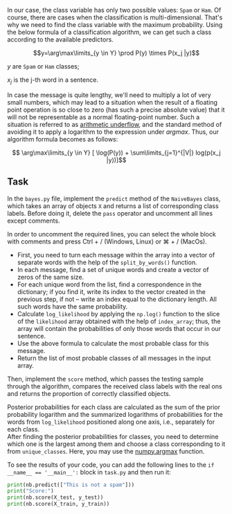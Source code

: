 In our case, the class variable has only two possible values:
`Spam` or `Ham`. Of course, there are cases when the classification is multi-dimensional. That's why we need to
find the class variable with the maximum probability. Using
the below formula of a classification algorithm, we can get such a class according
to the available predictors.

$$y=\arg\max\limits_{y \in Y}  \prod  P(y) \times  P(x_j |y)$$

$y$ are `Spam` or `Ham` classes;

$x_j$ is the j-th word in a sentence.


In case the message is quite lengthy, we'll need to multiply a lot of very small numbers,
which may lead to a situation when the result of a floating point operation is so close to zero
(has such a precise absolute value) that it will not be representable as a normal floating-point number.
Such a situation is referred to as
[arithmetic underflow](https://en.wikipedia.org/wiki/Arithmetic_underflow), and the standard method of avoiding it to
apply a logarithm to the expression under $argmax$. Thus, our algorithm formula
becomes as follows:

$$ \arg\max\limits_{y \in Y} [ \log(P(y)) + \sum\limits_{j=1}^{|V|} log(p(x_j |y))]$$

## Task
In the `bayes.py` file, implement the `predict` method of the `NaiveBayes` class, which 
takes an array of objects `X` and returns a list of corresponding class labels. Before doing it,
delete the `pass` operator and uncomment all lines except comments.

<div class="hint">In order to uncomment the required lines, you can select the whole block with comments and press Ctrl + / 
(Windows, Linux) or ⌘ + / (MacOs). </div>

- First, you need to turn each message within the array into a vector of separate words with the
  help of the `split_by_words()` function.
- In each message, find a set of unique words and create a vector of zeros of
  the same size.
- For each unique word from the list, find a correspondence in the dictionary; if you find it,
  write its index to the vector created in the previous step, if not – write an index
  equal to the dictionary length. All such words have the same
  probability.
- Calculate `log_likelihood` by applying the `np.log()` function to the slice of the `likelihood` array
  obtained with the help of `index_array`; thus, the array will contain the probabilities of only
  those words that occur in our sentence. 
- Use the above formula to calculate the most probable class for this message.
- Return the list of most probable classes of all messages in the input array.


Then, implement the `score` method, which passes the testing sample through the algorithm, compares the received
class labels with the real ons and returns the proportion of correctly classified objects.

<div class="hint">
Posterior probabilities for each class are calculated as the sum of the prior probability logarithm and the summarized logarithms of probabilities for the words from 
<code>log_likelihood</code> 
positioned along one axis, i.e., separately for each class.
</div>

<div class="hint">
After finding the posterior probabilities for classes, you need to determine which 
one is the largest among them and choose a class corresponding to it from <code>unique_classes</code>. Here, 
you may use the <a href="https://numpy.org/doc/stable/reference/generated/numpy.argmax.html">numpy.argmax</a> function.
</div>

To see the results of your code, you can add the following
lines to the `if __name__ == '__main__':` block in `task.py` and then run it:

```python
print(nb.predict(["This is not a spam"]))
print("Score:")
print(nb.score(X_test, y_test))
print(nb.score(X_train, y_train))
```
